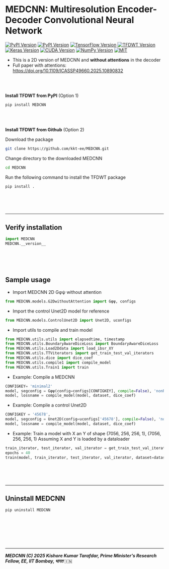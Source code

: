 # MEDCNN: Multiresolution Encoder-Decoder Convolutional Neural Network 

[![PyPI Version](https://img.shields.io/pypi/v/TFDWT?label=PyPI&color=gold)](https://pypi.org/project/MEDCNN/) 
[![PyPI Version](https://img.shields.io/pypi/pyversions/MEDCNN)](https://pypi.org/project/MEDCNN/)
[![TensorFlow Version](https://img.shields.io/badge/tensorflow-2.15--2.19-darkorange)](https://www.tensorflow.org/)
[![TFDWT Version](https://img.shields.io/badge/TFDWT-0.0.2-orange)](https://pypi.org/project/TFDWT/)
[![Keras Version](https://img.shields.io/badge/keras-2--3-darkred)](https://keras.io/)
[![CUDA Version](https://img.shields.io/badge/cuda-12.5.1-green)](https://developer.nvidia.com/cuda-toolkit)
[![NumPy Version](https://img.shields.io/badge/numpy-2.0.2-blueviolet)](https://numpy.org/)
[![MIT](https://img.shields.io/badge/license-GPLv3-deepgreen.svg?style=flat)](https://github.com/kkt-ee/TFDWT/LICENSE)


  - This is a 2D version of MEDCNN and **without attentions** in the decoder
  - Full paper with attentions: https://doi.org/10.1109/ICASSP49660.2025.10890832




<br/><br/>

**Install TFDWT from PyPI** (Option $1$)

```bash
pip install MEDCNN
```

  
<br/><br/>

**Install TFDWT from Github** (Option $2$)

Download the package

```bash
git clone https://github.com/kkt-ee/MEDCNN.git
```

Change directory to the downloaded MEDCNN

```bash
cd MEDCNN
```

Run the following command to install the TFDWT package

```bash
pip install .
```



<br/><br/><br/>

* * *

## Verify installation 

```python
import MEDCNN
MEDCNN.__version__
```

<br/><br/><br/>

## Sample usage

   - Import MEDCNN 2D Gφψ without attention
   ```python
   from MEDCNN.models.G2DwithoutAttention import Gφψ, configs
   ```

   - Import the control Unet2D model for reference
   ```python
   from MEDCNN.models.ControlUnet2D import Unet2D, uconfigs
   ```

   - Import utils to compile and train model
   ```python
   from MEDCNN.utils.utils import elapsedtime, timestamp
   from MEDCNN.utils.BoundaryAwareDiceLoss import BoundaryAwareDiceLoss
   from MEDCNN.utils.Load2Ddata import load_ibsr_XY
   from MEDCNN.utils.TTViterators import get_train_test_val_iterators
   from MEDCNN.utils.dice import dice_coef
   from MEDCNN.utils.compile1 import compile_model
   from MEDCNN.utils.Train1 import train
   ```

   - Example: Compile a MEDCNN
   ```python
   CONFIGKEY= 'minimal2'
   model, segconfig = Gφψ(config=configs[CONFIGKEY], compile=False), 'nonResidual'
   model, lossname = compile_model(model, dataset, dice_coef)
   ```

   - Example: Compile a control Unet2D
   ```python
   CONFIGKEY = '45678',
   model, segconfig = Unet2D(config=uconfigs['45678'], compile=False), 'nonResidual'
   model, lossname = compile_model(model, dataset, dice_coef)
   ```

   - Example: Train a model with X an Y of shape (7056, 256, 256, 1), (7056, 256, 256, 1)
   Assuming X and Y is loaded by a dataloader
   ```python
   train_iterator, test_iterator, val_iterator = get_train_test_val_iterators(X,Y)
   epochs = 40
   train(model, train_iterator, test_iterator, val_iterator, dataset=dataset, segconfig=segconfig , lossname=lossname, CONFIGKEY=CONFIGKEY, epochs=epochs)
   ```





<br/><br/><br/>

* * *

## Uninstall MEDCNN

```bash
pip uninstall MEDCNN
```

  
<br/><br/><br/><br/><br/>

* * *

***MEDCNN (C) 2025 Kishore Kumar Tarafdar, Prime Minister's Research Fellow, EE, IIT Bombay, भारत*** 🇮🇳